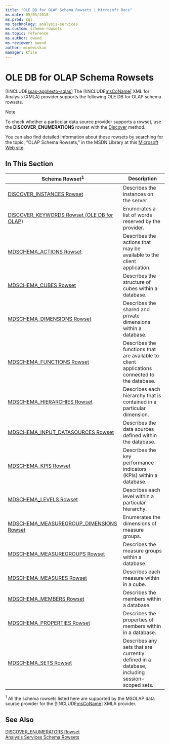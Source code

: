 ```yaml
---
title: "OLE DB for OLAP Schema Rowsets | Microsoft Docs"
ms.date: 05/03/2018
ms.prod: sql
ms.technology: analysis-services
ms.custom: schema-rowsets
ms.topic: reference
ms.author: owend
ms.reviewer: owend
author: minewiskan
manager: kfile
---
```

# OLE DB for OLAP Schema Rowsets
[!INCLUDE[ssas-appliesto-sqlas](../../../includes/ssas-appliesto-sqlas.md)]
  The [!INCLUDE[msCoName](../../../includes/msconame-md.md)] XML for Analysis (XMLA) provider supports the following OLE DB for OLAP schema rowsets.  
  
> [!NOTE]  
>  To check whether a particular data source provider supports a rowset, use the **DISCOVER_ENUMERATIONS** rowset with the [Discover](../../../analysis-services/xmla/xml-elements-methods-discover.md) method.  
  
 You can also find detailed information about these rowsets by searching for the topic, "OLAP Schema Rowsets," in the MSDN Library at this [Microsoft Web site](http://go.microsoft.com/fwlink/?LinkId=15426).  
  
## In This Section  
  
|Schema Rowset<sup>1</sup>|Description|  
|-------------------------------|-----------------|  
|[DISCOVER_INSTANCES Rowset](../../../analysis-services/schema-rowsets/ole-db-olap/discover-instances-rowset.md)|Describes the instances on the server.|  
|[DISCOVER_KEYWORDS Rowset &#40;OLE DB for OLAP&#41;](../../../analysis-services/schema-rowsets/ole-db-olap/discover-keywords-rowset-ole-db-for-olap.md)|Enumerates a list of words reserved by the provider.|  
|[MDSCHEMA_ACTIONS Rowset](../../../analysis-services/schema-rowsets/ole-db-olap/mdschema-actions-rowset.md)|Describes the actions that may be available to the client application.|  
|[MDSCHEMA_CUBES Rowset](../../../analysis-services/schema-rowsets/ole-db-olap/mdschema-cubes-rowset.md)|Describes the structure of cubes within a database.|  
|[MDSCHEMA_DIMENSIONS Rowset](../../../analysis-services/schema-rowsets/ole-db-olap/mdschema-dimensions-rowset.md)|Describes the shared and private dimensions within a database.|  
|[MDSCHEMA_FUNCTIONS Rowset](../../../analysis-services/schema-rowsets/ole-db-olap/mdschema-functions-rowset.md)|Describes the functions that are available to client applications connected to the database.|  
|[MDSCHEMA_HIERARCHIES Rowset](../../../analysis-services/schema-rowsets/ole-db-olap/mdschema-hierarchies-rowset.md)|Describes each hierarchy that is contained in a particular dimension.|  
|[MDSCHEMA_INPUT_DATASOURCES Rowset](../../../analysis-services/schema-rowsets/ole-db-olap/mdschema-input-datasources-rowset.md)|Describes the data sources defined within the database.|  
|[MDSCHEMA_KPIS Rowset](../../../analysis-services/schema-rowsets/ole-db-olap/mdschema-kpis-rowset.md)|Describes the key performance indicators (KPIs) within a database.|  
|[MDSCHEMA_LEVELS Rowset](../../../analysis-services/schema-rowsets/ole-db-olap/mdschema-levels-rowset.md)|Describes each level within a particular hierarchy.|  
|[MDSCHEMA_MEASUREGROUP_DIMENSIONS Rowset](../../../analysis-services/schema-rowsets/ole-db-olap/mdschema-measuregroup-dimensions-rowset.md)|Enumerates the dimensions of measure groups.|  
|[MDSCHEMA_MEASUREGROUPS Rowset](../../../analysis-services/schema-rowsets/ole-db-olap/mdschema-measuregroups-rowset.md)|Describes the measure groups within a database.|  
|[MDSCHEMA_MEASURES Rowset](../../../analysis-services/schema-rowsets/ole-db-olap/mdschema-measures-rowset.md)|Describes each measure within in a cube.|  
|[MDSCHEMA_MEMBERS Rowset](../../../analysis-services/schema-rowsets/ole-db-olap/mdschema-members-rowset.md)|Describes the members within a database.|  
|[MDSCHEMA_PROPERTIES Rowset](../../../analysis-services/schema-rowsets/ole-db-olap/mdschema-properties-rowset.md)|Describes the properties of members within in a database.|  
|[MDSCHEMA_SETS Rowset](../../../analysis-services/schema-rowsets/ole-db-olap/mdschema-sets-rowset.md)|Describes any sets that are currently defined in a database, including session-scoped sets.|  
  
 <sup>1</sup> All the schema rowsets listed here are supported by the MSOLAP data source provider for the [!INCLUDE[msCoName](../../../includes/msconame-md.md)] XMLA provider.  
  
## See Also  
 [DISCOVER_ENUMERATORS Rowset](../../../analysis-services/schema-rowsets/xml/discover-enumerators-rowset.md)   
 [Analysis Services Schema Rowsets](../../../analysis-services/schema-rowsets/analysis-services-schema-rowsets.md)  
  
  
